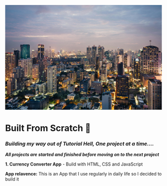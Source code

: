 ![img of cit](/assets/city.jpg)

# Built From Scratch 🚀

### _Building my way out of Tutorial Hell, One project at a time…._

**_All projects are started and finished before moving on to the next project_**

**1. Currency Converter App** - Build with HTML, CSS and JavaScript

**App relavence:** This is an App that I use regularly in daily life so I decided to build it
